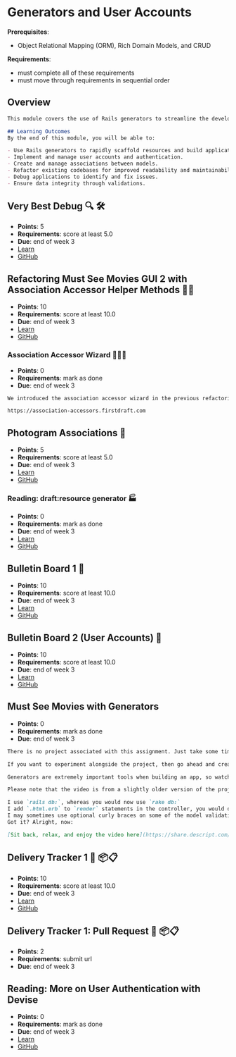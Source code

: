 # Generators and User Accounts

**Prerequisites**:
- Object Relational Mapping (ORM), Rich Domain Models, and CRUD

**Requirements**:
- must complete all of these requirements
- must move through requirements in sequential order

## Overview
```md
This module covers the use of Rails generators to streamline the development process, as well as the implementation of user accounts and authentication in your applications. You will learn to create and manage associations, refactor code, and bootstrap applications using generators. Additionally, this module introduces debugging techniques and best practices for ensuring data integrity.

## Learning Outcomes
By the end of this module, you will be able to:

- Use Rails generators to rapidly scaffold resources and build applications.
- Implement and manage user accounts and authentication.
- Create and manage associations between models.
- Refactor existing codebases for improved readability and maintainability.
- Debug applications to identify and fix issues.
- Ensure data integrity through validations.
```

## Very Best Debug 🔍 🛠️
- **Points**: 5
- **Requirements**: score at least 5.0
- **Due**: end of week 3
- [Learn](https://learn.firstdraft.com/lessons/155-very-best-debug)
- [GitHub](https://github.com/appdev-lessons/very-best-debug)

## Refactoring Must See Movies GUI 2 with Association Accessor Helper Methods 🔄🎥
- **Points**: 10
- **Requirements**: score at least 10.0
- **Due**: end of week 3
- [Learn](https://learn.firstdraft.com/lessons/156-refactoring-msm-gui-2)
- [GitHub](https://github.com/appdev-lessons/refactoring-msm-gui-2)

### Association Accessor Wizard 🧙‍♂️🔮
- **Points**: 0
- **Requirements**: mark as done
- **Due**: end of week 3
```md
We introduced the association accessor wizard in the previous refactoring project. [See the last six minutes beginning at 23:30 of this walkthrough video](https://share.descript.com/view/wy5mgzsL2WX) for a refresher on that tool, and keep this link handy to help you build your associations:

https://association-accessors.firstdraft.com
```

## Photogram Associations 📸
- **Points**: 5
- **Requirements**: score at least 5.0
- **Due**: end of week 3
- [Learn](https://learn.firstdraft.com/lessons/157-photogram-associations)
- [GitHub](https://github.com/appdev-lessons/photogram-associations)

<!-- TODO: clarify that draft:resource is only for our learning purposes-->
<!-- https://github.com/DPI-WE/curriculum/issues/14 -->
### Reading: draft:resource generator 🏭
- **Points**: 0
- **Requirements**:  mark as done
- **Due**: end of week 3
- [Learn](https://learn.firstdraft.com/lessons/133)
- [GitHub](https://github.com/appdev-lessons/draft-resource-generator)

## Bulletin Board 1 📌
- **Points**: 10
- **Requirements**:  score at least 10.0
- **Due**: end of week 3
- [Learn](https://learn.firstdraft.com/lessons/136)
- [GitHub](https://github.com/appdev-lessons/bulletin-board-1)

## Bulletin Board 2 (User Accounts) 👥
- **Points**: 10 
- **Requirements**:  score at least 10.0
- **Due**: end of week 3
- [Learn](https://learn.firstdraft.com/lessons/137)
- [GitHub](https://github.com/appdev-lessons/bulletin-board-2)

## Must See Movies with Generators
- **Points**: 0
- **Requirements**:  mark as done
- **Due**: end of week 3
```md
There is no project associated with this assignment. Just take some time and watch this video, in which I build a Must See Movies application from scratch using generators.

If you want to experiment alongside the project, then go ahead and create new, blank repository [from our Rails 7 template here (give it whatever name you would like!)](https://github.com/new?template_name=rails-7-template&template_owner=appdev-projects).

Generators are extremely important tools when building an app, so watch carefully and write down any questions you have for discussion. The video brings together a lot of what you've learned up to this point!

Please note that the video is from a slightly older version of the project using Ruby version 2.7 and Rails version 6, so there will be some differences to how we've done things so far:

I use `rails db:`, whereas you would now use `rake db:`
I add `.html.erb` to `render` statements in the controller, you would drop these
I may sometimes use optional curly braces on some of the model validation and association accessors, you would drop these
Got it? Alright, now:

[Sit back, relax, and enjoy the video here](https://share.descript.com/view/vOLIJdopRSz).
```

<!-- TODO: maybe make this a mid-term exam? -->
<!-- https://github.com/DPI-WE/curriculum/issues/15 -->
## Delivery Tracker 1 🚚 📦📋
- **Points**: 10
- **Requirements**: score at least 10.0
- **Due**: end of week 3
- [Learn](https://learn.firstdraft.com/lessons/205-delivery-tracker-1)
- [GitHub](https://github.com/appdev-lessons/delivery-tracker-1)

## Delivery Tracker 1: Pull Request 🚚 📦📋
- **Points**: 2
- **Requirements**: submit url
- **Due**: end of week 3


## Reading: More on User Authentication with Devise
- **Points**: 0
- **Requirements**:  mark as done
- **Due**: end of week 3
- [Learn](https://learn.firstdraft.com/lessons/195-authentication-with-devise)
- [GitHub](https://github.com/appdev-lessons/authentication-with-devise)
